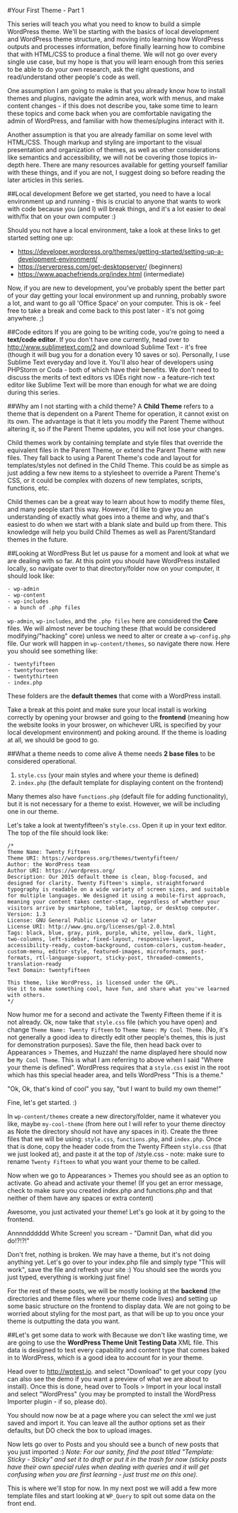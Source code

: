 #Your First Theme - Part 1

This series will teach you what you need to know to build a simple WordPress theme.  We'll be starting with the basics of local development and WordPress theme structure, and moving into learning how WordPress outputs and processes information, before finally learning how to combine that with HTML/CSS to produce a final theme. We will not go over every single use case, but my hope is that you will learn enough from this series to be able to do your own research, ask the right questions, and read/understand other people's code as well.

One assumption I am going to make is that you already know how to install themes and plugins, navigate the admin area, work with menus, and make content changes - if this does not describe you, take some time to learn these topics and come back when you are comfortable navigating the admin of WordPress, and familiar with how themes/plugins interact with it.

Another assumption is that you are already familiar on some level with HTML/CSS. Though markup and styling are important to the visual presentation and organization of themes, as well as other considerations like semantics and accessibility, we will not be covering those topics in-depth here. There are many resources available for getting yourself familiar with these things, and if you are not, I suggest doing so before reading the later articles in this series.

##Local development
Before we get started, you need to have a local environment up and running - this is crucial to anyone that wants to work with code because you (and I) will break things, and it's a lot easier to deal with/fix that on your own computer :)

Should you not have a local environment, take a look at these links to get started setting one up:

- https://developer.wordpress.org/themes/getting-started/setting-up-a-development-environment/
- https://serverpress.com/get-desktopserver/ (beginners)
- https://www.apachefriends.org/index.html (intermediate)

Now, if you are new to development, you've probably spent the better part of your day getting your local environment up and running, probably swore a lot, and want to go all 'Office Space' on your computer.  This is ok - feel free to take a break and come back to this post later - it's not going anywhere. ;)

##Code editors
If you are going to be writing code, you're going to need a **text/code editor**.  If you don't have one currently, head over to http://www.sublimetext.com/2 and download Sublime Text - it's free (though it will bug you for a donation every 10 saves or so).  Personally, I use Sublime Text everyday and love it. You'll also hear of developers using PHPStorm or Coda - both of which have their benefits. We don't need to discuss the merits of text editors vs IDEs right now - a feature-rich text editor like Sublime Text will be more than enough for what we are doing during this series.

##Why am I not starting with a child theme?
A **Child Theme** refers to a theme that is dependent on a Parent Theme for operation, it cannot exist on its own. The advantage is that it lets you modify the Parent Theme without altering it, so if the Parent Theme updates, you will not lose your changes.

Child themes work by containing template and style files that override the equivalent files in the Parent Theme, or extend the Parent Theme with new files.  They fall back to using a Parent Theme's code and layout for templates/styles not defined in the Child Theme.  This could be as simple as just adding a few new items to a stylesheet to override a Parent Theme's CSS, or it could be complex with dozens of new templates, scripts, functions, etc.

Child themes can be a great way to learn about how to modify theme files, and many people start this way.  However, I'd like to give you an understanding of exactly what goes into a theme and why, and that's easiest to do when we start with a blank slate and build up from there.  This knowledge will help you build Child Themes as well as Parent/Standard themes in the future.

##Looking at WordPress
But let us pause for a moment and look at what we are dealing with so far.  At this point you should have WordPress installed locally, so navigate over to that directory/folder now on your computer, it should look like:

```
- wp-admin
- wp-content
- wp-includes
- a bunch of .php files
```

`wp-admin`, `wp-includes`, and the `.php files` here are considered the **Core** files.  We will almost never be touching these (that would be considered modifying/"hacking" core) unless we need to alter or create a `wp-config.php` file.  Our work will happen in `wp-content/themes`, so navigate there now.  Here you should see something like:

```
- twentyfifteen
- twentyfourteen
- twentythirteen
- index.php
```

These folders are the **default themes** that come with a WordPress install.

Take a break at this point and make sure your local install is working correctly by opening your browser and going to the **frontend** (meaning how the website looks in your broswer, on whichever URL is specified by your local development environment) and poking around.  If the theme is loading at all, we should be good to go.

##What a theme needs to come alive
A theme needs **2 base files** to be considered operational.

1. `style.css` (your main styles and where your theme is defined)
2. `index.php` (the default template for displaying content on the frontend)

Many themes also have `functions.php` (default file for adding functionality), but it is not necessary for a theme to exist. However, we will be including one in our theme.

Let's take a look at twentyfifteen's `style.css`. Open it up in your text editor. The top of the file should look like:

```
/*
Theme Name: Twenty Fifteen
Theme URI: https://wordpress.org/themes/twentyfifteen/
Author: the WordPress team
Author URI: https://wordpress.org/
Description: Our 2015 default theme is clean, blog-focused, and designed for clarity. Twenty Fifteen's simple, straightforward typography is readable on a wide variety of screen sizes, and suitable for multiple languages. We designed it using a mobile-first approach, meaning your content takes center-stage, regardless of whether your visitors arrive by smartphone, tablet, laptop, or desktop computer.
Version: 1.3
License: GNU General Public License v2 or later
License URI: http://www.gnu.org/licenses/gpl-2.0.html
Tags: black, blue, gray, pink, purple, white, yellow, dark, light, two-columns, left-sidebar, fixed-layout, responsive-layout, accessibility-ready, custom-background, custom-colors, custom-header, custom-menu, editor-style, featured-images, microformats, post-formats, rtl-language-support, sticky-post, threaded-comments, translation-ready
Text Domain: twentyfifteen

This theme, like WordPress, is licensed under the GPL.
Use it to make something cool, have fun, and share what you've learned with others.
*/
```

Now humor me for a second and activate the Twenty Fifteen theme if it is not already. Ok, now take that `style.css` file (which you have open) and change `Theme Name: Twenty Fifteen` to `Theme Name: My Cool Theme`. (No, it's not generally a good idea to directly edit other people's themes, this is just for demonstration purposes). Save the file, then head back over to <span class="lang:default decode:true crayon-inline ">Appearances > Themes</span>, and Huzzah! the name displayed here should now be `My Cool Theme`. This is what I am referring to above when I said "Where your theme is defined". WordPress requires that a `style.css` exist in the root which has this special header area, and tells WordPress "This is a theme."

"Ok, Ok, that's kind of cool" you say, "but I want to build my own theme!"

Fine, let's get started. :)

In `wp-content/themes` create a new directory/folder, name it whatever you like, maybe `my-cool-theme` (from here out I will refer to your theme directoy as <span class="lang:default decode:true crayon-inline "><your-theme></span> Note the directory should not have any spaces in it).  Create the three files that we will be using: `style.css`, `functions.php`, and `index.php`.  Once that is done, copy the header code from the Twenty Fifteen `style.css` (that we just looked at), and paste it at the top of <span class="lang:default decode:true crayon-inline "><your-theme>/style.css</span> - note: make sure to rename `Twenty Fifteen` to what you want your theme to be called.

Now when we go to <span class="lang:default decode:true crayon-inline ">Appearances > Themes</span> you should see <span class="lang:default decode:true crayon-inline "><your-theme-name></span> as an option to activate.  Go ahead and activate your theme! (If you get an error message, check to make sure you created index.php and functions.php and that neither of them have any spaces or extra content)

Awesome, you just activated your theme! Let's go look at it by going to the frontend.

Annnndddddd White Screen! you scream - "Damnit Dan, what did you do!?!?!"

Don't fret, nothing is broken. We may have a theme, but it's not doing anything yet. Let's go over to your index.php file and simply type "This will work", save the file and refresh your site :) You should see the words you just typed, everything is working just fine!

For the rest of these posts, we will be mostly looking at the **backend** (the directories and theme files where your theme code lives) and setting up some basic structure on the frontend to display data.  We are not going to be worried about styling for the most part, as that will be up to you once your theme is outputting the data you want.

##Let's get some data to work with
Because we don't like wasting time, we are going to use the **WordPress Theme Unit Testing Data** XML file.  This data is designed to test every capability and content type that comes baked in to WordPress, which is a good idea to account for in your theme.

Head over to http://wptest.io. and select "Download" to get your copy (you can also see the demo if you want a preview of what we are about to install). Once this is done, head over to <span class="lang:default decode:true crayon-inline ">Tools > Import</span> in your local install and select "WordPress" (you may be prompted to install the WordPress Importer plugin - if so, please do).

You should now now be at a page where you can select the xml we just saved and import it. You can leave all the author options set as their defaults, but DO check the box to upload images.

Now lets go over to Posts and you should see a bunch of new posts that you just imported :) *Note: For our sanity, find the post titled "Template: Sticky - Sticky" and set it to draft or put it in the trash for now (sticky posts have their own special rules when dealing with queries and it will get confusing when you are first learning - just trust me on this one).*

This is where we'll stop for now.  In my next post we will add a few more template files and start looking at `WP_Query` to spit out some data on the front end.
